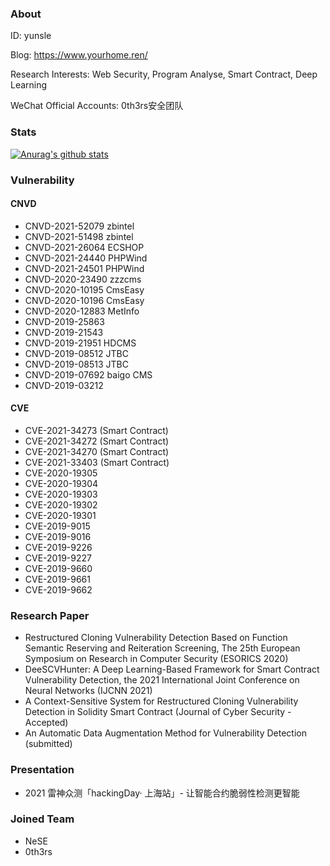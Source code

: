 ### About
ID: yunsle

Blog: https://www.yourhome.ren/

Research Interests: Web Security, Program Analyse, Smart Contract, Deep Learning

WeChat Official Accounts: 0th3rs安全团队

### Stats
[![Anurag's github stats](https://github-readme-stats.vercel.app/api?username=MRdoulestar&theme=gruvbox&show_icons=true)](https://github.com/anuraghazra/github-readme-stats)

### Vulnerability
#### CNVD
+ CNVD-2021-52079 zbintel
+ CNVD-2021-51498 zbintel
+ CNVD-2021-26064 ECSHOP
+ CNVD-2021-24440 PHPWind
+ CNVD-2021-24501 PHPWind
+ CNVD-2020-23490 zzzcms
+ CNVD-2020-10195 CmsEasy
+ CNVD-2020-10196 CmsEasy
+ CNVD-2020-12883 MetInfo
+ CNVD-2019-25863 
+ CNVD-2019-21543
+ CNVD-2019-21951 HDCMS
+ CNVD-2019-08512 JTBC
+ CNVD-2019-08513 JTBC
+ CNVD-2019-07692 baigo CMS
+ CNVD-2019-03212
#### CVE
+ CVE-2021-34273 (Smart Contract)
+ CVE-2021-34272 (Smart Contract)
+ CVE-2021-34270 (Smart Contract)
+ CVE-2021-33403 (Smart Contract)
+ CVE-2020-19305
+ CVE-2020-19304
+ CVE-2020-19303
+ CVE-2020-19302
+ CVE-2020-19301
+ CVE-2019-9015
+ CVE-2019-9016
+ CVE-2019-9226
+ CVE-2019-9227
+ CVE-2019-9660
+ CVE-2019-9661
+ CVE-2019-9662

### Research Paper
+ Restructured Cloning Vulnerability Detection Based on Function Semantic Reserving and Reiteration Screening, The 25th European Symposium on Research in Computer Security (ESORICS 2020)
+ DeeSCVHunter: A Deep Learning-Based Framework for Smart Contract Vulnerability Detection, the 2021 International Joint Conference on Neural Networks (IJCNN 2021)
+ A Context-Sensitive System for Restructured Cloning Vulnerability Detection in Solidity Smart Contract (Journal of Cyber Security - Accepted)
+ An Automatic Data Augmentation Method for Vulnerability Detection (submitted)

### Presentation
+ 2021 雷神众测「hackingDay· 上海站」- 让智能合约脆弱性检测更智能

### Joined Team
+ NeSE
+ 0th3rs

<!--
**MRdoulestar/MRdoulestar** is a ✨ _special_ ✨ repository because its `README.md` (this file) appears on your GitHub profile.

Here are some ideas to get you started:

- 🔭 I’m currently working on ...
- 🌱 I’m currently learning ...
- 👯 I’m looking to collaborate on ...
- 🤔 I’m looking for help with ...
- 💬 Ask me about ...
- 📫 How to reach me: ...
- 😄 Pronouns: ...
- ⚡ Fun fact: ...
-->
